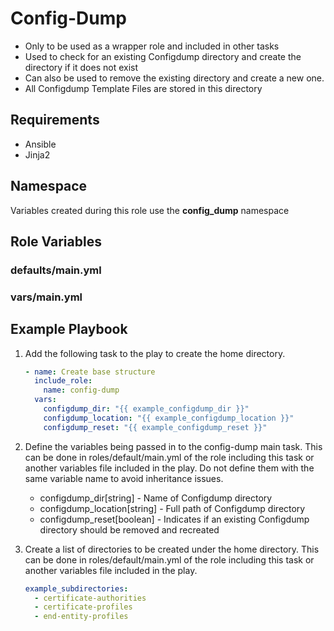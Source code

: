 Config-Dump
===========
- Only to be used as a wrapper role and included in other tasks
- Used to check for an existing Configdump directory and create the directory if it does not exist
- Can also be used to remove the existing directory and create a new one.
- All Configdump Template Files are stored in this directory

Requirements
------------
* Ansible
* Jinja2

Namespace
---------
Variables created during this role use the **config_dump** namespace

Role Variables
--------------
### defaults/main.yml

### vars/main.yml

Example Playbook
----------------
1. Add the following task to the play to create the home directory.

    ```yaml
    - name: Create base structure
      include_role:
        name: config-dump
      vars:
        configdump_dir: "{{ example_configdump_dir }}"
        configdump_location: "{{ example_configdump_location }}"
        configdump_reset: "{{ example_configdump_reset }}"
    ```

2. Define the variables being passed in to the config-dump main task. This can be done in roles/default/main.yml of the role including this task or another variables file included in the play. Do not define them with the same variable name to avoid inheritance issues.

    * configdump_dir[string] - Name of Configdump directory 
    * configdump_location[string] - Full path of Configdump directory
    * configdump_reset[boolean] - Indicates if an existing Configdump directory should be removed and recreated

3. Create a list of directories to be created under the home directory. This can be done in roles/default/main.yml of the role including this task or another variables file included in the play.

    ```yaml
    example_subdirectories:
      - certificate-authorities
      - certificate-profiles
      - end-entity-profiles
    ```
